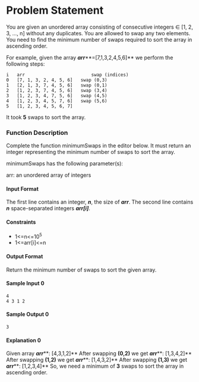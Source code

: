 # Problem Statement
You are given an unordered array consisting of consecutive integers &#8712; [1, 2, 3, ..., n] without any duplicates. You are allowed to swap any two elements. You need to find the minimum number of swaps required to sort the array in ascending order.

For example, given the array ***arr*****=[7,1,3,2,4,5,6]** we perform the following steps:
```
i   arr                         swap (indices)
0   [7, 1, 3, 2, 4, 5, 6]   swap (0,3)
1   [2, 1, 3, 7, 4, 5, 6]   swap (0,1)
2   [1, 2, 3, 7, 4, 5, 6]   swap (3,4)
3   [1, 2, 3, 4, 7, 5, 6]   swap (4,5)
4   [1, 2, 3, 4, 5, 7, 6]   swap (5,6)
5   [1, 2, 3, 4, 5, 6, 7]
```
It took **5** swaps to sort the array.

### Function Description

Complete the function minimumSwaps in the editor below. It must return an integer representing the minimum number of swaps to sort the array.

minimumSwaps has the following parameter(s):

arr: an unordered array of integers

#### Input Format

The first line contains an integer, ***n***, the size of ***arr***.
The second line contains ***n*** space-separated integers ***arr[i]***.

#### Constraints
+ 1<=n<=10<sup>5</sup>
+ 1<=arr[i]<=n

#### Output Format

Return the minimum number of swaps to sort the given array.

#### Sample Input 0
```
4
4 3 1 2
```
#### Sample Output 0
```
3
```
#### Explanation 0

Given array ***arr*****: [4,3,1,2]**
After swapping **(0,2)** we get ***arr*****: [1,3,4,2]**
After swapping **(1,2)** we get ***arr*****: [1,4,3,2]**
After swapping **(1,3)** we get ***arr*****: [1,2,3,4]**
So, we need a minimum of **3** swaps to sort the array in ascending order.
